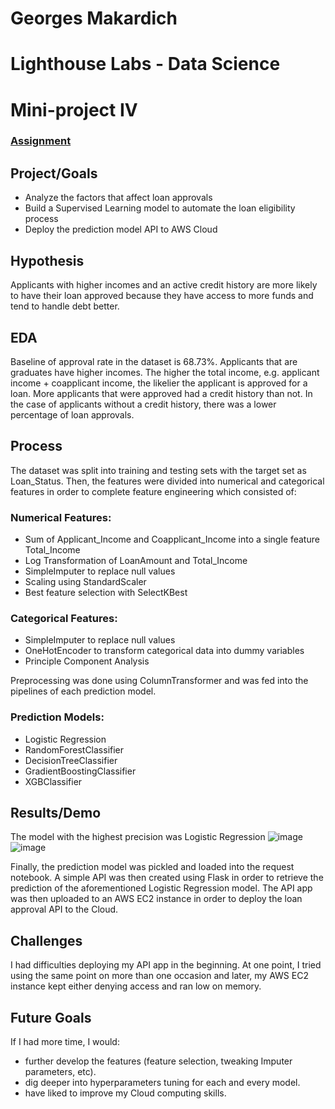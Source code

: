 # Georges Makardich
# Lighthouse Labs - Data Science

# Mini-project IV

### [Assignment](assignment.md)

## Project/Goals
  - Analyze the factors that affect loan approvals
  - Build a Supervised Learning model to automate the loan eligibility process
  - Deploy the prediction model API to AWS Cloud

## Hypothesis
Applicants with higher incomes and an active credit history are more likely to have their loan approved because they have access to more funds and tend to handle debt better.

## EDA 
Baseline of approval rate in the dataset is 68.73%.
Applicants that are graduates have higher incomes.
The higher the total income, e.g. applicant income + coapplicant income, the likelier the applicant is approved for a loan.
More applicants that were approved had a credit history than not. In the case of applicants without a credit history, there was a lower percentage of loan approvals. 


## Process
The dataset was split into training and testing sets with the target set as Loan_Status. Then, the features were divided into numerical and categorical features in order to complete feature engineering which consisted of:
### Numerical Features: 
  - Sum of Applicant_Income and Coapplicant_Income into a single feature Total_Income
  - Log Transformation of LoanAmount and Total_Income
  - SimpleImputer to replace null values
  - Scaling using StandardScaler
  - Best feature selection with SelectKBest
### Categorical Features:
  - SimpleImputer to replace null values
  - OneHotEncoder to transform categorical data into dummy variables
  - Principle Component Analysis
 
 Preprocessing was done using ColumnTransformer and was fed into the pipelines of each prediction model.
 ### Prediction Models:
  - Logistic Regression
  - RandomForestClassifier
  - DecisionTreeClassifier
  - GradientBoostingClassifier
  - XGBClassifier

## Results/Demo
The model with the highest precision was Logistic Regression
![image](https://user-images.githubusercontent.com/22251105/179367583-d35e2ebf-4298-4493-84e6-78c76abecf7a.png)
![image](https://user-images.githubusercontent.com/22251105/179367618-c6861eb7-98b1-4c76-bba9-426cfd26a9f0.png)

Finally, the prediction model was pickled and loaded into the request notebook. A simple API was then created using Flask in order to retrieve the prediction of the aforementioned Logistic Regression model. The API app was then uploaded to an AWS EC2 instance in order to deploy the loan approval API to the Cloud.  

## Challenges 
I had difficulties deploying my API app in the beginning. At one point, I tried using the same point on more than one occasion and later, my AWS EC2 instance kept either denying access and ran low on memory.  

## Future Goals
If I had more time, I would:
  - further develop the features (feature selection, tweaking Imputer parameters, etc).
  - dig deeper into hyperparameters tuning for each and every model. 
  - have liked to improve my Cloud computing skills.
